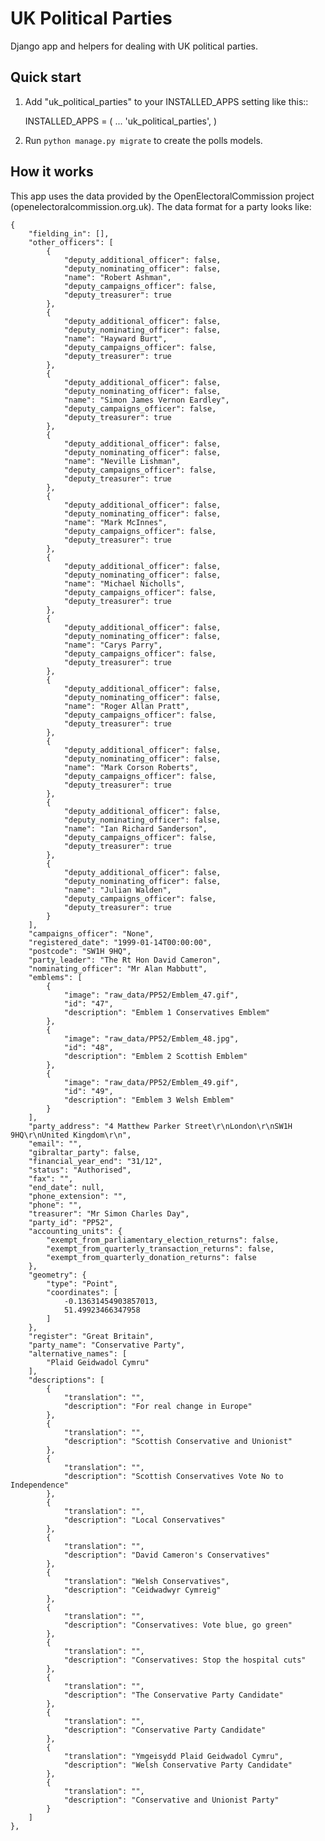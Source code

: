 # UK Political Parties

Django app and helpers for dealing with UK political parties.


## Quick start

1. Add "uk_political_parties" to your INSTALLED_APPS setting like this::

    INSTALLED_APPS = (
        ...
        'uk_political_parties',
    )

2. Run `python manage.py migrate` to create the polls models.


## How it works

This app uses the data provided by the OpenElectoralCommission project (openelectoralcommission.org.uk).  The data format for a party looks like:

    {
        "fielding_in": [], 
        "other_officers": [
            {
                "deputy_additional_officer": false, 
                "deputy_nominating_officer": false, 
                "name": "Robert Ashman", 
                "deputy_campaigns_officer": false, 
                "deputy_treasurer": true
            }, 
            {
                "deputy_additional_officer": false, 
                "deputy_nominating_officer": false, 
                "name": "Hayward Burt", 
                "deputy_campaigns_officer": false, 
                "deputy_treasurer": true
            }, 
            {
                "deputy_additional_officer": false, 
                "deputy_nominating_officer": false, 
                "name": "Simon James Vernon Eardley", 
                "deputy_campaigns_officer": false, 
                "deputy_treasurer": true
            }, 
            {
                "deputy_additional_officer": false, 
                "deputy_nominating_officer": false, 
                "name": "Neville Lishman", 
                "deputy_campaigns_officer": false, 
                "deputy_treasurer": true
            }, 
            {
                "deputy_additional_officer": false, 
                "deputy_nominating_officer": false, 
                "name": "Mark McInnes", 
                "deputy_campaigns_officer": false, 
                "deputy_treasurer": true
            }, 
            {
                "deputy_additional_officer": false, 
                "deputy_nominating_officer": false, 
                "name": "Michael Nicholls", 
                "deputy_campaigns_officer": false, 
                "deputy_treasurer": true
            }, 
            {
                "deputy_additional_officer": false, 
                "deputy_nominating_officer": false, 
                "name": "Carys Parry", 
                "deputy_campaigns_officer": false, 
                "deputy_treasurer": true
            }, 
            {
                "deputy_additional_officer": false, 
                "deputy_nominating_officer": false, 
                "name": "Roger Allan Pratt", 
                "deputy_campaigns_officer": false, 
                "deputy_treasurer": true
            }, 
            {
                "deputy_additional_officer": false, 
                "deputy_nominating_officer": false, 
                "name": "Mark Corson Roberts", 
                "deputy_campaigns_officer": false, 
                "deputy_treasurer": true
            }, 
            {
                "deputy_additional_officer": false, 
                "deputy_nominating_officer": false, 
                "name": "Ian Richard Sanderson", 
                "deputy_campaigns_officer": false, 
                "deputy_treasurer": true
            }, 
            {
                "deputy_additional_officer": false, 
                "deputy_nominating_officer": false, 
                "name": "Julian Walden", 
                "deputy_campaigns_officer": false, 
                "deputy_treasurer": true
            }
        ], 
        "campaigns_officer": "None", 
        "registered_date": "1999-01-14T00:00:00", 
        "postcode": "SW1H 9HQ", 
        "party_leader": "The Rt Hon David Cameron", 
        "nominating_officer": "Mr Alan Mabbutt", 
        "emblems": [
            {
                "image": "raw_data/PP52/Emblem_47.gif", 
                "id": "47", 
                "description": "Emblem 1 Conservatives Emblem"
            }, 
            {
                "image": "raw_data/PP52/Emblem_48.jpg", 
                "id": "48", 
                "description": "Emblem 2 Scottish Emblem"
            }, 
            {
                "image": "raw_data/PP52/Emblem_49.gif", 
                "id": "49", 
                "description": "Emblem 3 Welsh Emblem"
            }
        ], 
        "party_address": "4 Matthew Parker Street\r\nLondon\r\nSW1H 9HQ\r\nUnited Kingdom\r\n", 
        "email": "", 
        "gibraltar_party": false, 
        "financial_year_end": "31/12", 
        "status": "Authorised", 
        "fax": "", 
        "end_date": null, 
        "phone_extension": "", 
        "phone": "", 
        "treasurer": "Mr Simon Charles Day", 
        "party_id": "PP52", 
        "accounting_units": {
            "exempt_from_parliamentary_election_returns": false, 
            "exempt_from_quarterly_transaction_returns": false, 
            "exempt_from_quarterly_donation_returns": false
        }, 
        "geometry": {
            "type": "Point", 
            "coordinates": [
                -0.13631454903857013, 
                51.49923466347958
            ]
        }, 
        "register": "Great Britain", 
        "party_name": "Conservative Party", 
        "alternative_names": [
            "Plaid Geidwadol Cymru"
        ], 
        "descriptions": [
            {
                "translation": "", 
                "description": "For real change in Europe"
            }, 
            {
                "translation": "", 
                "description": "Scottish Conservative and Unionist"
            }, 
            {
                "translation": "", 
                "description": "Scottish Conservatives Vote No to Independence"
            }, 
            {
                "translation": "", 
                "description": "Local Conservatives"
            }, 
            {
                "translation": "", 
                "description": "David Cameron's Conservatives"
            }, 
            {
                "translation": "Welsh Conservatives", 
                "description": "Ceidwadwyr Cymreig"
            }, 
            {
                "translation": "", 
                "description": "Conservatives: Vote blue, go green"
            }, 
            {
                "translation": "", 
                "description": "Conservatives: Stop the hospital cuts"
            }, 
            {
                "translation": "", 
                "description": "The Conservative Party Candidate"
            }, 
            {
                "translation": "", 
                "description": "Conservative Party Candidate"
            }, 
            {
                "translation": "Ymgeisydd Plaid Geidwadol Cymru", 
                "description": "Welsh Conservative Party Candidate"
            }, 
            {
                "translation": "", 
                "description": "Conservative and Unionist Party"
            }
        ]
    }, 